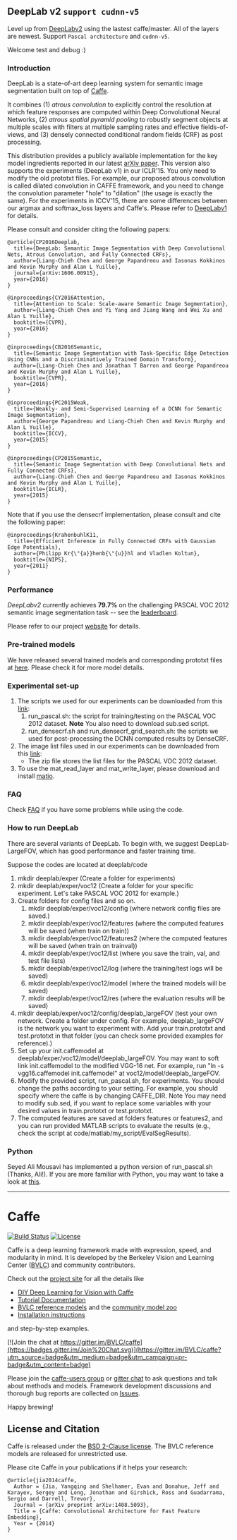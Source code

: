 ## DeepLab v2 `support cudnn-v5`

Level up from
[DeepLabv2](https://bitbucket.org/aquariusjay/deeplab-public-ver2) using
the lastest caffe/master. All of the layers are newest. Support `Pascal
architecture` and `cudnn-v5`.

Welcome test and debug :)

### Introduction

DeepLab is a state-of-art deep learning system for semantic image segmentation built on top of [Caffe](http://caffe.berkeleyvision.org).

It combines (1) *atrous convolution* to explicitly control the resolution at which feature responses are computed within Deep Convolutional Neural Networks, (2) *atrous spatial pyramid pooling* to robustly segment objects at multiple scales with filters at multiple sampling rates and effective fields-of-views, and (3) densely connected conditional random fields (CRF) as post processing.

This distribution provides a publicly available implementation for the key model ingredients reported in our latest [arXiv paper](http://arxiv.org/abs/1606.00915).
This version also supports the experiments (DeepLab v1) in our ICLR'15. You only need to modify the old prototxt files. For example, our proposed atrous convolution is called dilated convolution in CAFFE framework, and you need to change the convolution parameter "hole" to "dilation" (the usage is exactly the same). For the experiments in ICCV'15, there are some differences between our argmax and softmax_loss layers and Caffe's. Please refer to [DeepLabv1](https://bitbucket.org/deeplab/deeplab-public/) for details.

Please consult and consider citing the following papers:

    @article{CP2016Deeplab,
      title={DeepLab: Semantic Image Segmentation with Deep Convolutional Nets, Atrous Convolution, and Fully Connected CRFs},
      author={Liang-Chieh Chen and George Papandreou and Iasonas Kokkinos and Kevin Murphy and Alan L Yuille},
      journal={arXiv:1606.00915},
      year={2016}
    }

    @inproceedings{CY2016Attention,
      title={Attention to Scale: Scale-aware Semantic Image Segmentation},
      author={Liang-Chieh Chen and Yi Yang and Jiang Wang and Wei Xu and Alan L Yuille},
      booktitle={CVPR},
      year={2016}
    }

    @inproceedings{CB2016Semantic,
      title={Semantic Image Segmentation with Task-Specific Edge Detection Using CNNs and a Discriminatively Trained Domain Transform},
      author={Liang-Chieh Chen and Jonathan T Barron and George Papandreou and Kevin Murphy and Alan L Yuille},
      booktitle={CVPR},
      year={2016}
    }

    @inproceedings{PC2015Weak,
      title={Weakly- and Semi-Supervised Learning of a DCNN for Semantic Image Segmentation},
      author={George Papandreou and Liang-Chieh Chen and Kevin Murphy and Alan L Yuille},
      booktitle={ICCV},
      year={2015}
    }

    @inproceedings{CP2015Semantic,
      title={Semantic Image Segmentation with Deep Convolutional Nets and Fully Connected CRFs},
      author={Liang-Chieh Chen and George Papandreou and Iasonas Kokkinos and Kevin Murphy and Alan L Yuille},
      booktitle={ICLR},
      year={2015}
    }


Note that if you use the densecrf implementation, please consult and cite the following paper:

    @inproceedings{KrahenbuhlK11,
      title={Efficient Inference in Fully Connected CRFs with Gaussian Edge Potentials},
      author={Philipp Kr{\"{a}}henb{\"{u}}hl and Vladlen Koltun},
      booktitle={NIPS},
      year={2011}
    }

### Performance

*DeepLabv2* currently achieves **79.7%** on the challenging PASCAL VOC 2012 semantic image segmentation task -- see the [leaderboard](http://host.robots.ox.ac.uk:8080/leaderboard/displaylb.php?challengeid=11&compid=6). 

Please refer to our project [website](http://liangchiehchen.com/projects/DeepLab.html) for details.

### Pre-trained models

We have released several trained models and corresponding prototxt files at [here](http://liangchiehchen.com/projects/DeepLab_Models.html). Please check it for more model details.

### Experimental set-up

1. The scripts we used for our experiments can be downloaded from this [link](https://ucla.box.com/s/4grlj8yoodv95936uybukjh5m0tdzvrf):
    1. run_pascal.sh: the script for training/testing on the PASCAL VOC 2012 dataset. __Note__ You also need to download sub.sed script.
    2. run_densecrf.sh and run_densecrf_grid_search.sh: the scripts we used for post-processing the DCNN computed results by DenseCRF.
2. The image list files used in our experiments can be downloaded from this [link](https://ucla.box.com/s/rd9z2xvwsfpksi7mi08i2xqrj7ab4keb):
    * The zip file stores the list files for the PASCAL VOC 2012 dataset.
3. To use the mat_read_layer and mat_write_layer, please download and install [matio](http://sourceforge.net/projects/matio/files/matio/1.5.2/).

### FAQ

Check [FAQ](http://liangchiehchen.com/projects/DeepLab_FAQ.html) if you have some problems while using the code.

### How to run DeepLab

There are several variants of DeepLab. To begin with, we suggest DeepLab-LargeFOV, which has good performance and faster training time.

Suppose the codes are located at deeplab/code

1. mkdir deeplab/exper (Create a folder for experiments)
2. mkdir deeplab/exper/voc12 (Create a folder for your specific experiment. Let's take PASCAL VOC 2012 for example.)
3. Create folders for config files and so on.
    1. mkdir deeplab/exper/voc12/config  (where network config files are saved.)
    2. mkdir deeplab/exper/voc12/features  (where the computed features will be saved (when train on train))
    3. mkdir deeplab/exper/voc12/features2 (where the computed features will be saved (when train on trainval))
    4. mkdir deeplab/exper/voc12/list (where you save the train, val, and test file lists)
    5. mkdir deeplab/exper/voc12/log (where the training/test logs will be saved)
    6. mkdir deeplab/exper/voc12/model (where the trained models will be saved)
    7. mkdir deeplab/exper/voc12/res (where the evaluation results will be saved)
4. mkdir deeplab/exper/voc12/config/deeplab_largeFOV (test your own network. Create a folder under config. For example, deeplab_largeFOV is the network you want to experiment with. Add your train.prototxt and test.prototxt in that folder (you can check some provided examples for reference).)
5. Set up your init.caffemodel at deeplab/exper/voc12/model/deeplab_largeFOV. You may want to soft link init.caffemodel to the modified VGG-16 net. For example, run "ln -s vgg16.caffemodel init.caffemodel" at voc12/model/deeplab_largeFOV.
6. Modify the provided script, run_pascal.sh, for experiments. You should change the paths according to your setting. For example, you should specify where the caffe is by changing CAFFE_DIR. Note You may need to modify sub.sed, if you want to replace some variables with your desired values in train.prototxt or test.prototxt.
7. The computed features are saved at folders features or features2, and you can run provided MATLAB scripts to evaluate the results (e.g., check the script at code/matlab/my_script/EvalSegResults).

### Python

Seyed Ali Mousavi has implemented a python version of run_pascal.sh (Thanks, Ali!). If you are more familiar with Python, you may want to take a look at [this](https://github.com/TheLegendAli/CCVL).

---------------------------

# Caffe

[![Build Status](https://travis-ci.org/BVLC/caffe.svg?branch=master)](https://travis-ci.org/BVLC/caffe)
[![License](https://img.shields.io/badge/license-BSD-blue.svg)](LICENSE)

Caffe is a deep learning framework made with expression, speed, and modularity in mind.
It is developed by the Berkeley Vision and Learning Center ([BVLC](http://bvlc.eecs.berkeley.edu)) and community contributors.

Check out the [project site](http://caffe.berkeleyvision.org) for all the details like

- [DIY Deep Learning for Vision with Caffe](https://docs.google.com/presentation/d/1UeKXVgRvvxg9OUdh_UiC5G71UMscNPlvArsWER41PsU/edit#slide=id.p)
- [Tutorial Documentation](http://caffe.berkeleyvision.org/tutorial/)
- [BVLC reference models](http://caffe.berkeleyvision.org/model_zoo.html) and the [community model zoo](https://github.com/BVLC/caffe/wiki/Model-Zoo)
- [Installation instructions](http://caffe.berkeleyvision.org/installation.html)

and step-by-step examples.

[![Join the chat at https://gitter.im/BVLC/caffe](https://badges.gitter.im/Join%20Chat.svg)](https://gitter.im/BVLC/caffe?utm_source=badge&utm_medium=badge&utm_campaign=pr-badge&utm_content=badge)

Please join the [caffe-users group](https://groups.google.com/forum/#!forum/caffe-users) or [gitter chat](https://gitter.im/BVLC/caffe) to ask questions and talk about methods and models.
Framework development discussions and thorough bug reports are collected on [Issues](https://github.com/BVLC/caffe/issues).

Happy brewing!

## License and Citation

Caffe is released under the [BSD 2-Clause license](https://github.com/BVLC/caffe/blob/master/LICENSE).
The BVLC reference models are released for unrestricted use.

Please cite Caffe in your publications if it helps your research:

    @article{jia2014caffe,
      Author = {Jia, Yangqing and Shelhamer, Evan and Donahue, Jeff and Karayev, Sergey and Long, Jonathan and Girshick, Ross and Guadarrama, Sergio and Darrell, Trevor},
      Journal = {arXiv preprint arXiv:1408.5093},
      Title = {Caffe: Convolutional Architecture for Fast Feature Embedding},
      Year = {2014}
    }
